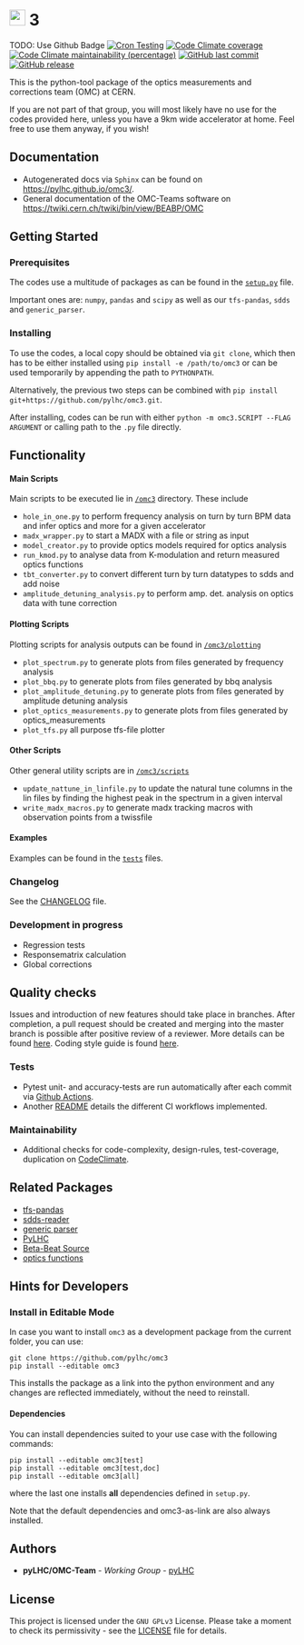 # <img src="https://twiki.cern.ch/twiki/pub/BEABP/Logos/OMC_logo.png" height="28"> 3
TODO: Use Github Badge 
[![Cron Testing](https://github.com/pylhc/omc3/workflows/Cron%20Testing/badge.svg)](https://github.com/pylhc/omc3/actions?query=workflow%3A%22Cron+Testing%22)
[![Code Climate coverage](https://img.shields.io/codeclimate/coverage/pylhc/omc3.svg?style=popout)](https://codeclimate.com/github/pylhc/omc3)
[![Code Climate maintainability (percentage)](https://img.shields.io/codeclimate/maintainability-percentage/pylhc/omc3.svg?style=popout)](https://codeclimate.com/github/pylhc/omc3)
[![GitHub last commit](https://img.shields.io/github/last-commit/pylhc/omc3.svg?style=popout)](https://github.com/pylhc/omc3/)
[![GitHub release](https://img.shields.io/github/release/pylhc/omc3.svg?style=popout)](https://github.com/pylhc/omc3/)

This is the python-tool package of the optics measurements and corrections team (OMC) at CERN.

If you are not part of that group, you will most likely have no use for the codes provided here, unless you have a 9km wide accelerator at home.
Feel free to use them anyway, if you wish!

## Documentation

- Autogenerated docs via `Sphinx` can be found on <https://pylhc.github.io/omc3/>.
- General documentation of the OMC-Teams software on <https://twiki.cern.ch/twiki/bin/view/BEABP/OMC>

## Getting Started

### Prerequisites

The codes use a multitude of packages as can be found in the [`setup.py`](setup.py) file.

Important ones are: `numpy`, `pandas` and `scipy` as well as our `tfs-pandas`, `sdds` and `generic_parser`.

### Installing

To use the codes, a local copy should be obtained via `git clone`,  which then has to be either installed using
`pip install -e /path/to/omc3` or can be used temporarily by appending the path to `PYTHONPATH`.

Alternatively, the previous two steps can be combined with `pip install git+https://github.com/pylhc/omc3.git`.

After installing, codes can be run with either `python -m omc3.SCRIPT --FLAG ARGUMENT` or calling path to the `.py` file directly.

## Functionality

#### Main Scripts

Main scripts to be executed lie in [`/omc3`](omc3) directory. These include
- `hole_in_one.py` to perform frequency analysis on turn by turn BPM data and infer optics and more for a given accelerator
- `madx_wrapper.py` to start a MADX with a file or string as input
- `model_creator.py` to provide optics models required for optics analysis
- `run_kmod.py` to analyse data from K-modulation and return measured optics functions
- `tbt_converter.py` to convert different turn by turn datatypes to sdds and add noise
- `amplitude_detuning_analysis.py` to perform amp. det. analysis on optics data with tune correction

#### Plotting Scripts

Plotting scripts for analysis outputs can be found in [`/omc3/plotting`](omc3/plotting)
- `plot_spectrum.py` to generate plots from files generated by frequency analysis
- `plot_bbq.py` to generate plots from files generated by bbq analysis
- `plot_amplitude_detuning.py` to generate plots from files generated by amplitude detuning analysis
- `plot_optics_measurements.py` to generate plots from files generated by optics_measurements
- `plot_tfs.py` all purpose tfs-file plotter

#### Other Scripts

Other general utility scripts are in [`/omc3/scripts`](omc3/scripts)
- `update_nattune_in_linfile.py` to update the natural tune columns in the lin files by finding the highest
peak in the spectrum in a given interval
- `write_madx_macros.py` to generate madx tracking macros with observation points from a twissfile

#### Examples

Examples can be found in the [`tests`](tests) files.

### Changelog

See the [CHANGELOG](CHANGELOG.md) file.

### Development in progress

- Regression tests
- Responsematrix calculation
- Global corrections

## Quality checks

Issues and introduction of new features should take place in branches. After completion, a pull request should be created and merging into the master branch
is possible after positive review of a reviewer. More details can be found [here](https://twiki.cern.ch/twiki/bin/view/BEABP/Git).
Coding style guide is found [here](https://twiki.cern.ch/twiki/bin/view/BEABP/PythonStyleGuide).

### Tests

- Pytest unit- and accuracy-tests are run automatically after each commit via [Github Actions](https://github.com/pylhc/omc3/actions).
- Another [README](.github/workflows/README.md) details the different CI workflows implemented.

### Maintainability

- Additional checks for code-complexity, design-rules, test-coverage, duplication on [CodeClimate](https://codeclimate.com/github/pylhc/omc3).

## Related Packages

- [tfs-pandas](https://github.com/pylhc/tfs)
- [sdds-reader](https://github.com/pylhc/sdds)
- [generic parser](https://github.com/pylhc/generic_parser)
- [PyLHC](https://github.com/pylhc/PyLHC)
- [Beta-Beat Source](https://github.com/pylhc/Beta-Beat.src)
- [optics functions](https://github.com/pylhc/optics_functions)

## Hints for Developers

### Install in Editable Mode

In case you want to install `omc3` as a development package
from the current folder, you can use:

```
git clone https://github.com/pylhc/omc3
pip install --editable omc3
```

This installs the package as a link into the python environment and any changes 
are reflected immediately, without the need to reinstall.

#### Dependencies

You can install dependencies suited to your use case with the following commands:
```
pip install --editable omc3[test]
pip install --editable omc3[test,doc]
pip install --editable omc3[all]
```
where the last one installs **all** dependencies defined in `setup.py`.

Note that the default dependencies and omc3-as-link are also always installed.

## Authors

* **pyLHC/OMC-Team** - *Working Group* - [pyLHC](https://github.com/orgs/pylhc/teams/omc-team)

## License
This project is licensed under the `GNU GPLv3` License.
Please take a moment to check its permissivity - see the [LICENSE](LICENSE) file for details.